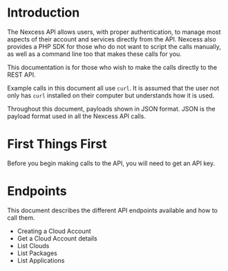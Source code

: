 # Introduction

The Nexcess API allows users, with proper authentication, to manage most aspects of their account and services directly from the API. Nexcess also provides a PHP SDK for those who do not want to script the calls manually, as well as a command line too that makes these calls for you.

This documentation is for those who wish to make the calls directly to the REST API.

Example calls in this document all use `curl`. It is assumed that the user not only has `curl` installed on their computer but understands how it is used.

Throughout this document, payloads shown in JSON format. JSON is the payload format used in all the Nexcess API calls.

# First Things First
Before you begin making calls to the API, you will need to get an API key.

# Endpoints

This document describes the different API endpoints available and how to call them.

- Creating a Cloud Account
- Get a Cloud Account details
- List Clouds
- List Packages
- List Applications